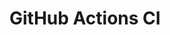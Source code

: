 # GitHub Actions CI

























































































































































































